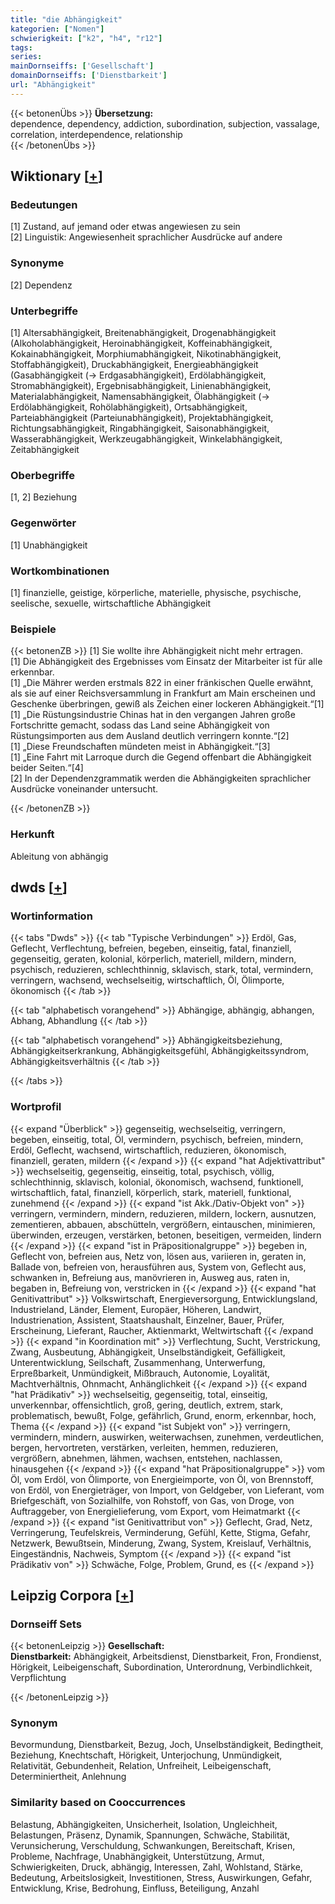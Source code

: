 ```yaml
---
title: "die Abhängigkeit"
kategorien: ["Nomen"]
schwierigkeit: ["k2", "h4", "r12"]
tags:
series:
mainDornseiffs: ['Gesellschaft']
domainDornseiffs: ['Dienstbarkeit']
url: "Abhängigkeit"
---
```


{{< betonenÜbs >}}
**Übersetzung:**  
dependence, dependency, addiction, subordination, subjection, vassalage, correlation, interdependence, relationship  
{{< /betonenÜbs >}}

## Wiktionary [[+](https://de.wiktionary.org/wiki/Abhängigkeit)]

### Bedeutungen
[1] Zustand, auf jemand oder etwas angewiesen zu sein  
[2] Linguistik: Angewiesenheit sprachlicher Ausdrücke auf andere  

### Synonyme
[2] Dependenz  

### Unterbegriffe
[1] Altersabhängigkeit, Breitenabhängigkeit, Drogenabhängigkeit (Alkoholabhängigkeit, Heroinabhängigkeit, Koffeinabhängigkeit, Kokainabhängigkeit, Morphiumabhängigkeit, Nikotinabhängigkeit, Stoffabhängigkeit), Druckabhängigkeit, Energieabhängigkeit (Gasabhängigkeit (→ Erdgasabhängigkeit), Erdölabhängigkeit, Stromabhängigkeit), Ergebnisabhängigkeit, Linienabhängigkeit, Materialabhängigkeit, Namensabhängigkeit, Ölabhängigkeit (→ Erdölabhängigkeit, Rohölabhängigkeit), Ortsabhängigkeit, Parteiabhängigkeit (Parteiunabhängigkeit), Projektabhängigkeit, Richtungsabhängigkeit, Ringabhängigkeit, Saisonabhängigkeit, Wasserabhängigkeit, Werkzeugabhängigkeit, Winkelabhängigkeit, Zeitabhängigkeit  

### Oberbegriffe
[1, 2] Beziehung  

### Gegenwörter
[1] Unabhängigkeit  

### Wortkombinationen
[1] finanzielle, geistige, körperliche, materielle, physische, psychische, seelische, sexuelle, wirtschaftliche Abhängigkeit  

### Beispiele
{{< betonenZB >}}
[1] Sie wollte ihre Abhängigkeit nicht mehr ertragen.  
[1] Die Abhängigkeit des Ergebnisses vom Einsatz der Mitarbeiter ist für alle erkennbar.  
[1] „Die Mährer werden erstmals 822 in einer fränkischen Quelle erwähnt, als sie auf einer Reichsversammlung in Frankfurt am Main erscheinen und Geschenke überbringen, gewiß als Zeichen einer lockeren Abhängigkeit.“[1]  
[1] „Die Rüstungsindustrie Chinas hat in den vergangen Jahren große Fortschritte gemacht, sodass das Land seine Abhängigkeit von Rüstungsimporten aus dem Ausland deutlich verringern konnte.“[2]  
[1] „Diese Freundschaften mündeten meist in Abhängigkeit.“[3]  
[1] „Eine Fahrt mit Larroque durch die Gegend offenbart die Abhängigkeit beider Seiten.“[4]  
[2] In der Dependenzgrammatik werden die Abhängigkeiten sprachlicher Ausdrücke voneinander untersucht.  

{{< /betonenZB >}}
### Herkunft
Ableitung von abhängig  



## dwds [[+](https://www.dwds.de/wb/Abhängigkeit)]

### Wortinformation
{{< tabs "Dwds" >}}
{{< tab "Typische Verbindungen" >}}
Erdöl, Gas, Geflecht, Verflechtung, befreien, begeben, einseitig, fatal, finanziell, gegenseitig, geraten, kolonial, körperlich, materiell, mildern, mindern, psychisch, reduzieren, schlechthinnig, sklavisch, stark, total, vermindern, verringern, wachsend, wechselseitig, wirtschaftlich, Öl, Ölimporte, ökonomisch
{{< /tab >}}

{{< tab "alphabetisch vorangehend" >}}
Abhängige, abhängig, abhangen, Abhang, Abhandlung
{{< /tab >}}

{{< tab "alphabetisch vorangehend" >}}
Abhängigkeitsbeziehung, Abhängigkeitserkrankung, Abhängigkeitsgefühl, Abhängigkeitssyndrom, Abhängigkeitsverhältnis
{{< /tab >}}

{{< /tabs >}}

### Wortprofil
{{< expand "Überblick" >}} gegenseitig, wechselseitig, verringern, begeben, einseitig, total, Öl, vermindern, psychisch, befreien, mindern, Erdöl, Geflecht, wachsend, wirtschaftlich, reduzieren, ökonomisch, finanziell, geraten, mildern {{< /expand >}}
{{< expand "hat Adjektivattribut" >}} wechselseitig, gegenseitig, einseitig, total, psychisch, völlig, schlechthinnig, sklavisch, kolonial, ökonomisch, wachsend, funktionell, wirtschaftlich, fatal, finanziell, körperlich, stark, materiell, funktional, zunehmend {{< /expand >}}
{{< expand "ist Akk./Dativ-Objekt von" >}} verringern, vermindern, mindern, reduzieren, mildern, lockern, ausnutzen, zementieren, abbauen, abschütteln, vergrößern, eintauschen, minimieren, überwinden, erzeugen, verstärken, betonen, beseitigen, vermeiden, lindern {{< /expand >}}
{{< expand "ist in Präpositionalgruppe" >}} begeben in, Geflecht von, befreien aus, Netz von, lösen aus, variieren in, geraten in, Ballade von, befreien von, herausführen aus, System von, Geflecht aus, schwanken in, Befreiung aus, manövrieren in, Ausweg aus, raten in, begaben in, Befreiung von, verstricken in {{< /expand >}}
{{< expand "hat Genitivattribut" >}} Volkswirtschaft, Energieversorgung, Entwicklungsland, Industrieland, Länder, Element, Europäer, Höheren, Landwirt, Industrienation, Assistent, Staatshaushalt, Einzelner, Bauer, Prüfer, Erscheinung, Lieferant, Raucher, Aktienmarkt, Weltwirtschaft {{< /expand >}}
{{< expand "in Koordination mit" >}} Verflechtung, Sucht, Verstrickung, Zwang, Ausbeutung, Abhängigkeit, Unselbständigkeit, Gefälligkeit, Unterentwicklung, Seilschaft, Zusammenhang, Unterwerfung, Erpreßbarkeit, Unmündigkeit, Mißbrauch, Autonomie, Loyalität, Machtverhältnis, Ohnmacht, Anhänglichkeit {{< /expand >}}
{{< expand "hat Prädikativ" >}} wechselseitig, gegenseitig, total, einseitig, unverkennbar, offensichtlich, groß, gering, deutlich, extrem, stark, problematisch, bewußt, Folge, gefährlich, Grund, enorm, erkennbar, hoch, Thema {{< /expand >}}
{{< expand "ist Subjekt von" >}} verringern, vermindern, mindern, auswirken, weiterwachsen, zunehmen, verdeutlichen, bergen, hervortreten, verstärken, verleiten, hemmen, reduzieren, vergrößern, abnehmen, lähmen, wachsen, entstehen, nachlassen, hinausgehen {{< /expand >}}
{{< expand "hat Präpositionalgruppe" >}} vom Öl, vom Erdöl, von Ölimporte, von Energieimporte, von Öl, von Brennstoff, von Erdöl, von Energieträger, von Import, von Geldgeber, von Lieferant, vom Briefgeschäft, von Sozialhilfe, von Rohstoff, von Gas, von Droge, von Auftraggeber, von Energielieferung, vom Export, vom Heimatmarkt {{< /expand >}}
{{< expand "ist Genitivattribut von" >}} Geflecht, Grad, Netz, Verringerung, Teufelskreis, Verminderung, Gefühl, Kette, Stigma, Gefahr, Netzwerk, Bewußtsein, Minderung, Zwang, System, Kreislauf, Verhältnis, Eingeständnis, Nachweis, Symptom {{< /expand >}}
{{< expand "ist Prädikativ von" >}} Schwäche, Folge, Problem, Grund, es {{< /expand >}}

## Leipzig Corpora [[+](https://corpora.uni-leipzig.de/en/res?word=Abhängigkeit&corpusId=deu_newscrawl-public_2018)]

### Dornseiff Sets
{{< betonenLeipzig >}}
**Gesellschaft:**  
**Dienstbarkeit:** Abhängigkeit, Arbeitsdienst, Dienstbarkeit, Fron, Frondienst, Hörigkeit, Leibeigenschaft, Subordination, Unterordnung, Verbindlichkeit, Verpflichtung  

{{< /betonenLeipzig >}}

### Synonym
Bevormundung, Dienstbarkeit, Bezug, Joch, Unselbständigkeit, Bedingtheit, Beziehung, Knechtschaft, Hörigkeit, Unterjochung, Unmündigkeit, Relativität, Gebundenheit, Relation, Unfreiheit, Leibeigenschaft, Determiniertheit, Anlehnung


### Similarity based on Cooccurrences
Belastung, Abhängigkeiten, Unsicherheit, Isolation, Ungleichheit, Belastungen, Präsenz, Dynamik, Spannungen, Schwäche, Stabilität, Verunsicherung, Verschuldung, Schwankungen, Bereitschaft, Krisen, Probleme, Nachfrage, Unabhängigkeit, Unterstützung, Armut, Schwierigkeiten, Druck, abhängig, Interessen, Zahl, Wohlstand, Stärke, Bedeutung, Arbeitslosigkeit, Investitionen, Stress, Auswirkungen, Gefahr, Entwicklung, Krise, Bedrohung, Einfluss, Beteiligung, Anzahl

